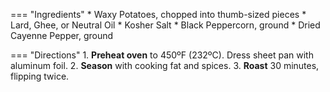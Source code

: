 === "Ingredients"
    * Waxy Potatoes, chopped into thumb-sized pieces
    * Lard, Ghee, or Neutral Oil
    * Kosher Salt
    * Black Peppercorn, ground
    * Dried Cayenne Pepper, ground

=== "Directions"
    1. **Preheat oven** to 450ºF (232ºC). Dress sheet pan with aluminum foil.
    2. **Season** with cooking fat and spices.
    3. **Roast** 30 minutes, flipping twice.
